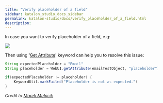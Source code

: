 ```yaml
---
title: "Verify placeholder of a field" 
sidebar: katalon_studio_docs_sidebar
permalink: katalon-studio/docs/verify_placeholder_of_a_field.html 
description: 
---
```

In case you want to verify placeholder of a field, e.g:

![](../../images/katalon-studio/docs/verify_placeholder_of_a_field/w5juifrptxou.jpg)

Then using '[Get Attribute](https://docs.katalon.com/display/KD/%5BWebUI%5D+Get+Attribute)' keyword can help you to resolve this issue:

```groovy
String expectedPlaceholder = "Email"
String placeholder = WebUI.getAttribute(emailTestObject, "placeholder")

if(expectedPlaceholder != placeholder) {
	KeywordUtil.markFailed("Placeholder is not as expected.")
}
```

_Credit to [Marek Melocik](https://forum.katalon.com/discussion/7362/placeholder-visibility-verification#Comment_17113)_